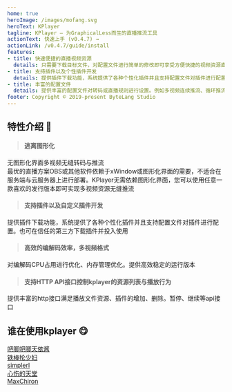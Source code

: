 ```yaml
---
home: true
heroImage: /images/mofang.svg
heroText: KPlayer
tagline: KPlayer – 为GraphicalLess而生的直播推流工具
actionText: 快速上手 (v0.4.7) →
actionLink: /v0.4.7/guide/install
features:
- title: 快速便捷的直播视频资源
  details: 只需要下载目标文件，对配置文件进行简单的修改即可享受方便快捷的视频资源直播体验
- title: 支持插件以及个性插件开发
  details: 提供插件下载功能，系统提供了各种个性化插件并且支持配置文件对插件进行配置。也可在信任的第三方下载插件并投入使用
- title: 丰富的配置文件
  details: 提供丰富的配置文件对转码或直播规则进行设置。例如多视频连续推流、循环推流、多路输出等
footer: Copyright © 2019-present ByteLang Studio
---
```



## 特性介绍 :rocket:
> #### 逃离图形化

无图形化界面多视频无缝转码与推流  
最优的直播方案OBS或其他软件依赖于xWindow或图形化界面的需要，不适合在服务端与云服务器上进行部署。KPlayer无需依赖图形化界面，您可以使用任意一款喜欢的发行版本即可实现多视频资源无缝推流

> #### 支持插件以及自定义插件开发

提供插件下载功能，系统提供了各种个性化插件并且支持配置文件对插件进行配置。也可在信任的第三方下载插件并投入使用

> #### 高效的编解码效率，多视频格式

对编解码CPU占用进行优化、内存管理优化。提供高效稳定的运行版本

> #### 支持HTTP API接口控制kplayer的资源列表与播放行为

提供丰富的http接口满足播放文件资源、插件的增加、删除。暂停、继续等api接口


## 谁在使用kplayer :yum:
<link href="https://cdn.bootcdn.net/ajax/libs/twitter-bootstrap/5.0.0-alpha1/css/bootstrap-grid.min.css" rel="stylesheet">
<div class="row" style="padding-bottom: 1rem">
    <div class="col-md-3">
        <a target="_blank" href="https://live.bilibili.com/21292394">吧唧吧唧天依酱</a>
    </div>
    <div class="col-md-3">
        <a target="_blank" href="https://www.douyu.com/8960704">铁棒抡少妇</a>
    </div>
    <div class="col-md-3">
        <a target="_blank" href="https://live.bilibili.com/22342347">simplerl</a>
    </div>
    <div class="col-md-3">
        <a target="_blank" href="https://live.bilibili.com/839437">心伤的天堂</a>
    </div>
    <div class="col-md-3">
        <a target="_blank" href="https://live.bilibili.com/6680227">MaxChiron</a>
    </div>
</div>
